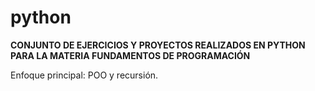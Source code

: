 # python

**CONJUNTO DE EJERCICIOS Y PROYECTOS REALIZADOS EN PYTHON PARA LA MATERIA FUNDAMENTOS DE PROGRAMACIÓN**

Enfoque principal: POO y recursión.

